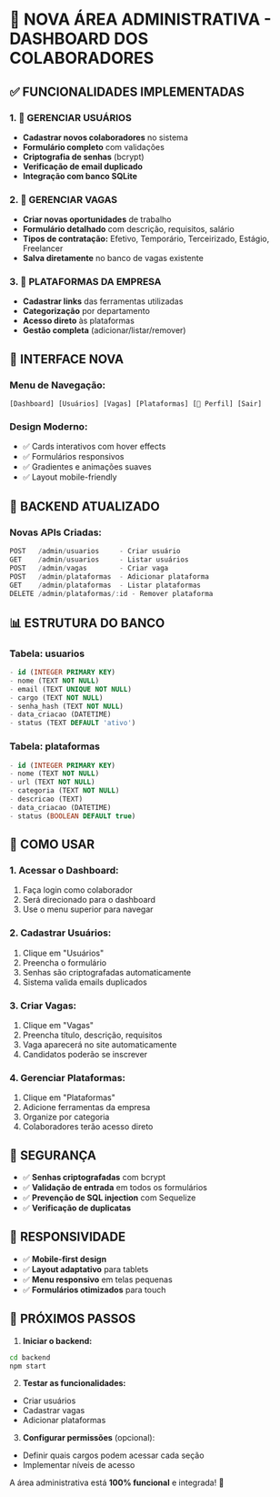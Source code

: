 # 🎯 NOVA ÁREA ADMINISTRATIVA - DASHBOARD DOS COLABORADORES

## ✅ FUNCIONALIDADES IMPLEMENTADAS

### **1. 👥 GERENCIAR USUÁRIOS**
- **Cadastrar novos colaboradores** no sistema
- **Formulário completo** com validações
- **Criptografia de senhas** (bcrypt)
- **Verificação de email duplicado**
- **Integração com banco SQLite**

### **2. 💼 GERENCIAR VAGAS**
- **Criar novas oportunidades** de trabalho
- **Formulário detalhado** com descrição, requisitos, salário
- **Tipos de contratação:** Efetivo, Temporário, Terceirizado, Estágio, Freelancer
- **Salva diretamente** no banco de vagas existente

### **3. 🔗 PLATAFORMAS DA EMPRESA**
- **Cadastrar links** das ferramentas utilizadas
- **Categorização** por departamento
- **Acesso direto** às plataformas
- **Gestão completa** (adicionar/listar/remover)

## 🎨 INTERFACE NOVA

### **Menu de Navegação:**
```
[Dashboard] [Usuários] [Vagas] [Plataformas] [👤 Perfil] [Sair]
```

### **Design Moderno:**
- ✅ Cards interativos com hover effects
- ✅ Formulários responsivos
- ✅ Gradientes e animações suaves
- ✅ Layout mobile-friendly

## 🔧 BACKEND ATUALIZADO

### **Novas APIs Criadas:**
```javascript
POST   /admin/usuarios     - Criar usuário
GET    /admin/usuarios     - Listar usuários
POST   /admin/vagas        - Criar vaga
POST   /admin/plataformas  - Adicionar plataforma
GET    /admin/plataformas  - Listar plataformas
DELETE /admin/plataformas/:id - Remover plataforma
```

## 📊 ESTRUTURA DO BANCO

### **Tabela: usuarios**
```sql
- id (INTEGER PRIMARY KEY)
- nome (TEXT NOT NULL)
- email (TEXT UNIQUE NOT NULL)
- cargo (TEXT NOT NULL)
- senha_hash (TEXT NOT NULL)
- data_criacao (DATETIME)
- status (TEXT DEFAULT 'ativo')
```

### **Tabela: plataformas**
```sql
- id (INTEGER PRIMARY KEY)
- nome (TEXT NOT NULL)
- url (TEXT NOT NULL)
- categoria (TEXT NOT NULL)
- descricao (TEXT)
- data_criacao (DATETIME)
- status (BOOLEAN DEFAULT true)
```

## 🚀 COMO USAR

### **1. Acessar o Dashboard:**
1. Faça login como colaborador
2. Será direcionado para o dashboard
3. Use o menu superior para navegar

### **2. Cadastrar Usuários:**
1. Clique em "Usuários"
2. Preencha o formulário
3. Senhas são criptografadas automaticamente
4. Sistema valida emails duplicados

### **3. Criar Vagas:**
1. Clique em "Vagas"
2. Preencha título, descrição, requisitos
3. Vaga aparecerá no site automaticamente
4. Candidatos poderão se inscrever

### **4. Gerenciar Plataformas:**
1. Clique em "Plataformas"
2. Adicione ferramentas da empresa
3. Organize por categoria
4. Colaboradores terão acesso direto

## 🔐 SEGURANÇA

- ✅ **Senhas criptografadas** com bcrypt
- ✅ **Validação de entrada** em todos os formulários
- ✅ **Prevenção de SQL injection** com Sequelize
- ✅ **Verificação de duplicatas**

## 📱 RESPONSIVIDADE

- ✅ **Mobile-first design**
- ✅ **Layout adaptativo** para tablets
- ✅ **Menu responsivo** em telas pequenas
- ✅ **Formulários otimizados** para touch

## 🎯 PRÓXIMOS PASSOS

1. **Iniciar o backend:**
```bash
cd backend
npm start
```

2. **Testar as funcionalidades:**
- Criar usuários
- Cadastrar vagas
- Adicionar plataformas

3. **Configurar permissões** (opcional):
- Definir quais cargos podem acessar cada seção
- Implementar níveis de acesso

A área administrativa está **100% funcional** e integrada! 🎉
